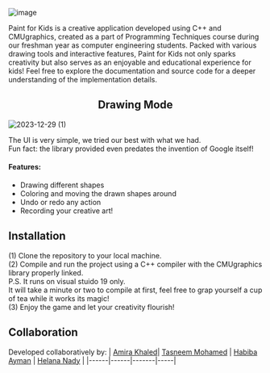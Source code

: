 ![image](https://github.com/habibayman/PaintForKids/assets/84867341/febdbfb7-d4b1-475f-9449-1101975524b9)


Paint for Kids is a creative application developed using C++ and CMUgraphics, created as a part of Programming Techniques course during our freshman year as computer engineering students. Packed with various drawing tools and interactive features, Paint for Kids not only sparks creativity but also serves as an enjoyable and educational experience for kids!
Feel free to explore the documentation and source code for a deeper understanding of the implementation details.


<div align = "center" >

## Drawing Mode
</div>
    

![2023-12-29 (1)](https://github.com/habibayman/PaintForKids/assets/84867341/b3c3d557-720c-4591-9ed7-d7170236b83e)

The UI is very simple, we tried our best with what we had. <br />
Fun fact: the library provided even predates the invention of Google itself!

#### Features:
- Drawing different shapes
- Coloring and moving the drawn shapes around
- Undo or redo any action
- Recording your creative art!


## Installation
(1) Clone the repository to your local machine.<br />
(2) Compile and run the project using a C++ compiler with the CMUgraphics library properly linked.<br />
    P.S. It runs on visual stuido 19 only.<br />
    It will take a minute or two to compile at first, feel free to grap yourself a cup of tea while it works its magic! <br/>
(3) Enjoy the game and let your creativity flourish!

## Collaboration
Developed collaboratively by:
| [Amira Khaled](https://github.com/AmiraKhalid04)| [Tasneem Mohamed](https://github.com/Tasneemmohammed0) | [Habiba Ayman](https://github.com/habibayman) | [Helana Nady](https://github.com/HelanaNady) | 
|------|------|-------|-----|

